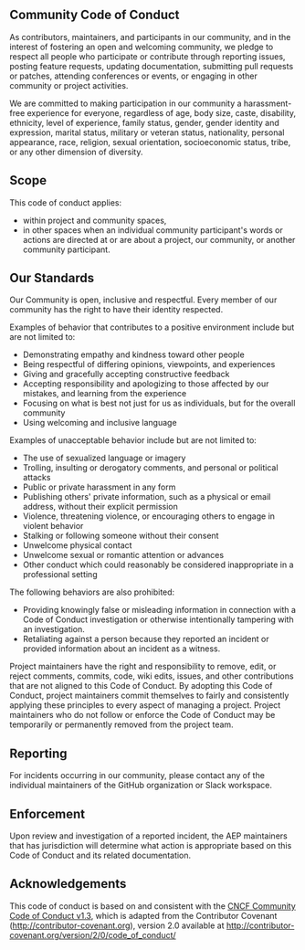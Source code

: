 ## Community Code of Conduct

As contributors, maintainers, and participants in our community, and in the
interest of fostering an open and welcoming community, we pledge to respect all
people who participate or contribute through reporting issues, posting feature
requests, updating documentation, submitting pull requests or patches,
attending conferences or events, or engaging in other community or project
activities.

We are committed to making participation in our community a harassment-free
experience for everyone, regardless of age, body size, caste, disability,
ethnicity, level of experience, family status, gender, gender identity and
expression, marital status, military or veteran status, nationality, personal
appearance, race, religion, sexual orientation, socioeconomic status, tribe, or
any other dimension of diversity.

## Scope

This code of conduct applies:

- within project and community spaces,
- in other spaces when an individual community participant's words or actions
  are directed at or are about a project, our community, or another community
  participant.

## Our Standards

Our Community is open, inclusive and respectful. Every member of our community
has the right to have their identity respected.

Examples of behavior that contributes to a positive environment include but are
not limited to:

- Demonstrating empathy and kindness toward other people
- Being respectful of differing opinions, viewpoints, and experiences
- Giving and gracefully accepting constructive feedback
- Accepting responsibility and apologizing to those affected by our mistakes,
  and learning from the experience
- Focusing on what is best not just for us as individuals, but for the overall
  community
- Using welcoming and inclusive language

Examples of unacceptable behavior include but are not limited to:

- The use of sexualized language or imagery
- Trolling, insulting or derogatory comments, and personal or political attacks
- Public or private harassment in any form
- Publishing others' private information, such as a physical or email address,
  without their explicit permission
- Violence, threatening violence, or encouraging others to engage in violent
  behavior
- Stalking or following someone without their consent
- Unwelcome physical contact
- Unwelcome sexual or romantic attention or advances
- Other conduct which could reasonably be considered inappropriate in a
  professional setting

The following behaviors are also prohibited:

- Providing knowingly false or misleading information in connection with a Code
  of Conduct investigation or otherwise intentionally tampering with an
  investigation.
- Retaliating against a person because they reported an incident or provided
  information about an incident as a witness.

Project maintainers have the right and responsibility to remove, edit, or
reject comments, commits, code, wiki edits, issues, and other contributions
that are not aligned to this Code of Conduct. By adopting this Code of Conduct,
project maintainers commit themselves to fairly and consistently applying these
principles to every aspect of managing a project. Project maintainers who do
not follow or enforce the Code of Conduct may be temporarily or permanently
removed from the project team.

## Reporting

For incidents occurring in our community, please contact any of the individual
maintainers of the GitHub organization or Slack workspace.

## Enforcement

Upon review and investigation of a reported incident, the AEP maintainers
that has jurisdiction will determine what action is appropriate based on this
Code of Conduct and its related documentation.

## Acknowledgements

This code of conduct is based on and consistent with the [CNCF Community Code
of Conduct v1.3], which is adapted from the Contributor Covenant
(http://contributor-covenant.org), version 2.0 available at
http://contributor-covenant.org/version/2/0/code_of_conduct/

[CNCF Community Code of Conduct v1.3]:
  https://github.com/cncf/foundation/blob/main/code-of-conduct.md
